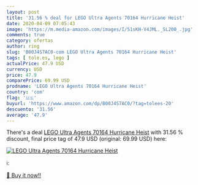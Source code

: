 ```yaml
---
layout: post
title: '31.56 % deal for LEGO Ultra Agents 70164 Hurricane Heist'
date: 2020-04-09 07:05:43
image: 'https://m.media-amazon.com/images/I/51sKH-V4JML._SL200_.jpg'
comments: true
category: ofertas
author: ring
slug: 'B00J4S7AC0-com LEGO Ultra Agents 70164 Hurricane Heist'
tags: [ tole.es, lego ]
actualPrice: 47.9 USD
currency: USD
price: 47.9
comparePrice: 69.99 USD
prodname: 'LEGO Ultra Agents 70164 Hurricane Heist'
country: 'com'
flag: '🇺🇸'
buyurl: 'https://www.amazon.com/dp/B00J4S7AC0/?tag=tolees-20'
descuento: '31.56'
average: '47.9'
---
```


There's a deal [LEGO Ultra Agents 70164 Hurricane Heist](https://www.amazon.com/dp/B00J4S7AC0/?tag=tolees-20)  with  31.56 % discount, final price tag of  47.9 USD (original: 69.99 USD) here:

[![LEGO Ultra Agents 70164 Hurricane Heist](https://m.media-amazon.com/images/I/51sKH-V4JML._SL200_.jpg)](https://www.amazon.com/dp/B00J4S7AC0/?tag=tolees-20)

ℹ️:


[🛒 Buy it now!!](https://www.amazon.com/dp/B00J4S7AC0/?tag=tolees-20)
